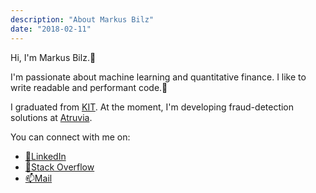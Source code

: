 ```yaml
---
description: "About Markus Bilz"
date: "2018-02-11"
---
```


Hi, I'm Markus Bilz.👋 

I'm passionate about machine learning and quantitative finance. I like to write readable and performant code.🐅

I graduated from [KIT](https://www.kit.edu/english/index.php). At the moment, I'm developing fraud-detection solutions at [Atruvia](https://atruvia.de/).

You can connect with me on:
* [🏪LinkedIn](https://www.linkedin.com/in/markus-bilz/)
* [🐞Stack Overflow](https://stackoverflow.com/users/5755604/karelze)
* [📫Mail](mailto:web@markusbilz.com)